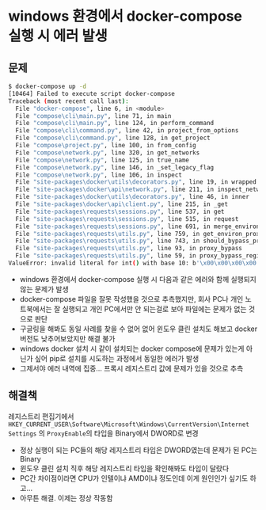 windows 환경에서 docker-compose 실행 시 에러 발생
========

## 문제

```bash
$ docker-compose up -d
[10464] Failed to execute script docker-compose
Traceback (most recent call last):
  File "docker-compose", line 6, in <module>
  File "compose\cli\main.py", line 71, in main
  File "compose\cli\main.py", line 124, in perform_command
  File "compose\cli\command.py", line 42, in project_from_options
  File "compose\cli\command.py", line 128, in get_project
  File "compose\project.py", line 100, in from_config
  File "compose\network.py", line 320, in get_networks
  File "compose\network.py", line 125, in true_name
  File "compose\network.py", line 146, in _set_legacy_flag
  File "compose\network.py", line 106, in inspect
  File "site-packages\docker\utils\decorators.py", line 19, in wrapped
  File "site-packages\docker\api\network.py", line 211, in inspect_network
  File "site-packages\docker\utils\decorators.py", line 46, in inner
  File "site-packages\docker\api\client.py", line 215, in _get
  File "site-packages\requests\sessions.py", line 537, in get
  File "site-packages\requests\sessions.py", line 515, in request
  File "site-packages\requests\sessions.py", line 691, in merge_environment_settings
  File "site-packages\requests\utils.py", line 759, in get_environ_proxies
  File "site-packages\requests\utils.py", line 743, in should_bypass_proxies
  File "site-packages\requests\utils.py", line 93, in proxy_bypass
  File "site-packages\requests\utils.py", line 59, in proxy_bypass_registry
ValueError: invalid literal for int() with base 10: b'\x00\x00\x00\x00'
```

- windows 환경에서 docker-compose 실행 시 다음과 같은 에러와 함께 실행되지 않는 문제가 발생
- docker-compose 파일을 잘못 작성했을 것으로 추측했지만, 회사 PC나 개인 노트북에서는 잘 실행되고 개인 PC에서만 안 되는걸로 보아 파일에는 문제가 없는 것으로 판단
- 구글링을 해봐도 동일 사례를 찾을 수 없어 없어 윈도우 클린 설치도 해보고 docker 버전도 낮추어보았지만 해결 불가
- windows docker 설치 시 같이 설치되는 docker compose에 문제가 있는게 아닌가 싶어 pip로 설치를 시도하는 과정에서 동일한 에러가 발생
- 그제서야 에러 내역에 집중... 프록시 레지스트리 값에 문제가 있을 것으로 추측


## 해결책

레지스트리 편집기에서 `HKEY_CURRENT_USER\Software\Microsoft\Windows\CurrentVersion\Internet Settings` 의 `ProxyEnable`의 타입을 Binary에서 DWORD로 변경

- 정상 실행이 되는 PC들의 해당 레지스트리 타입은 DWORD였는데 문제가 된 PC는 Binary
- 윈도우 클린 설치 직후 해당 레지스트리 타입을 확인해봐도 타입이 달랐다
- PC간 차이점이라면 CPU가 인텔이냐 AMD이냐 정도인데 이게 원인인가 싶기도 하고...
- 아무튼 해결. 이제는 정상 작동함
